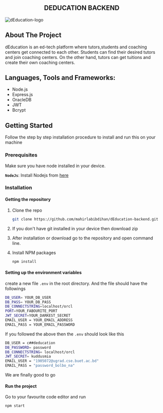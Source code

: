 <h2 align="center">DEDUCATION BACKEND</h3>
</div>

![dEducation-logo](https://user-images.githubusercontent.com/62663759/187912013-d1653a15-833a-4102-9091-0c9aa96b8505.png)

## About The Project

dEducation is an ed-tech platform where tutors,students and coaching centers get connected to each other. Students can find their desired tutors and join coaching centers. On the other hand, tutors can get tuitions and create their own coaching centers.

## Languages, Tools and Frameworks:<a name="tools"></a>

- Node.js
- Express.js
- OracleDB
- JWT
- Bcrypt

## Getting Started

Follow the step by step installation procedure to install and run this on your machine

### Prerequisites

Make sure you have node installed in your device.

**`NodeJs`**: Install Nodejs from [here](https://nodejs.org/en/download/)

### Installation

#### Getting the repository

1. Clone the repo

   ```sh
   git clone https://github.com/mahirlabibdihan/dEducation-backend.git
   ```

2. If you don't have git installed in your device then download zip

3. After installation or download go to the repository and open command line.

4. Install NPM packages

   ```sh
   npm install
   ```

#### Setting up the environment variables

create a new file `.env` in the root directory. And the file should have the followings

```sh
DB_USER= YOUR_DB_USER
DB_PASS= YOUR_DB_PASS
DB_CONNECTSTRING=localhost/orcl
PORT=YOUR_FABOURITE_PORT
JWT_SECRET=YOUR_DARKEST_SECRET
EMAIL_USER = YOUR_EMAIL_ADDRESS
EMAIL_PASS = YOUR_EMAIL_PASSWORD
```

If you followed the above then the `.env` should look like this

```sh
DB_USER = c##deducation
DB_PASSWORD= password
DB_CONNECTSTRING= localhost/orcl
JWT_SECRET= kuddusmia
EMAIL_USER = "1905072@ugrad.cse.buet.ac.bd"
EMAIL_PASS = "password_bolbo_na"
```

We are finally good to go

#### Run the project

Go to your favourite code editor and run

```sh
npm start
```


